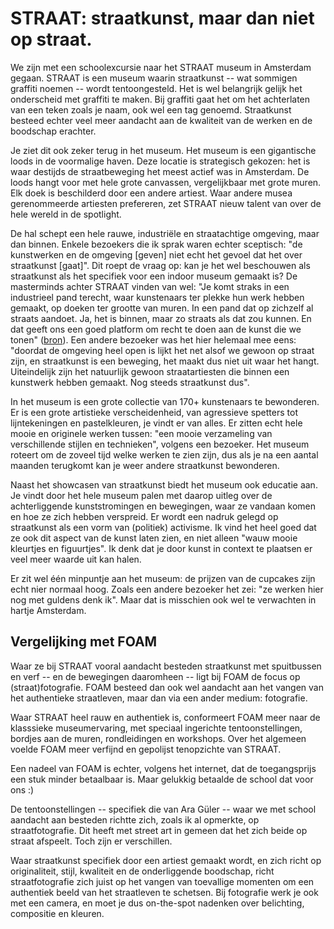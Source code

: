 # STRAAT: straatkunst, maar dan niet op straat.

We zijn met een schoolexcursie naar het STRAAT museum in Amsterdam gegaan. STRAAT is een museum waarin straatkunst -- wat sommigen graffiti noemen -- wordt tentoongesteld. Het is wel belangrijk gelijk het onderscheid met graffiti te maken. Bij graffiti gaat het om het achterlaten van een teken zoals je naam, ook wel een tag genoemd. Straatkunst besteed echter veel meer aandacht aan de kwaliteit van de werken en de boodschap erachter.

Je ziet dit ook zeker terug in het museum. Het museum is een gigantische loods in de voormalige haven. Deze locatie is strategisch gekozen: het is waar destijds de straatbeweging het meest actief was in Amsterdam. De loods hangt voor met hele grote canvassen, vergelijkbaar met grote muren. Elk doek is beschilderd door een andere artiest. Waar andere musea gerenommeerde artiesten prefereren, zet STRAAT nieuw talent van over de hele wereld in de spotlight.

De hal schept een hele rauwe, industriële en straatachtige omgeving, maar dan binnen. Enkele bezoekers die ik sprak waren echter sceptisch: "de kunstwerken en de omgeving \[geven\] niet echt het gevoel dat het over straatkunst \[gaat\]". Dit roept de vraag op: kan je het wel beschouwen als straatkunst als het specifiek voor een indoor museum gemaakt is? De masterminds achter STRAAT vinden van wel: "Je komt straks in een industrieel pand terecht, waar kunstenaars ter plekke hun werk hebben gemaakt, op doeken ter grootte van muren. In een pand dat op zichzelf al straats aandoet. Ja, het is binnen, maar zo straats als dat zou kunnen. En dat geeft ons een goed platform om recht te doen aan de kunst die we tonen" ([bron](https://www.hiphopinjesmoel.com/straat-museum-amsterdam-open/)). Een andere bezoeker was het hier helemaal mee eens: "doordat de omgeving heel open is lijkt het net alsof we gewoon op straat zijn, en straatkunst is een beweging, het maakt dus niet uit waar het hangt. Uiteindelijk zijn het natuurlijk gewoon straatartiesten die binnen een kunstwerk hebben gemaakt. Nog steeds straatkunst dus".

In het museum is een grote collectie van 170+ kunstenaars te bewonderen. Er is een grote artistieke verscheidenheid, van agressieve spetters tot lijntekeningen en pastelkleuren, je vindt er van alles. Er zitten echt hele mooie en originele werken tussen: "een mooie verzameling van verschillende stijlen en technieken", volgens een bezoeker. Het museum roteert om de zoveel tijd welke werken te zien zijn, dus als je na een aantal maanden terugkomt kan je weer andere straatkunst bewonderen.

Naast het showcasen van straatkunst biedt het museum ook educatie aan. Je vindt door het hele museum palen met daarop uitleg over de achterliggende kunststromingen en bewegingen, waar ze vandaan komen en hoe ze zich hebben verspreid. Er wordt een nadruk gelegd op straatkunst als een vorm van (politiek) activisme. Ik vind het heel goed dat ze ook dit aspect van de kunst laten zien, en niet alleen "wauw mooie kleurtjes en figuurtjes". Ik denk dat je door kunst in context te plaatsen er veel meer waarde uit kan halen.

Er zit wel één minpuntje aan het museum: de prijzen van de cupcakes zijn echt nier normaal hoog. Zoals een andere bezoeker het zei: "ze werken hier nog met guldens denk ik". Maar dat is misschien ook wel te verwachten in hartje Amsterdam.

## Vergelijking met FOAM

Waar ze bij STRAAT vooral aandacht besteden straatkunst met spuitbussen en verf -- en de bewegingen daaromheen -- ligt bij FOAM de focus op (straat)fotografie. FOAM besteed dan ook wel aandacht aan het vangen van het authentieke straatleven, maar dan via een ander medium: fotografie.

Waar STRAAT heel rauw en authentiek is, conformeert FOAM meer naar de klasssieke museumervaring, met speciaal ingerichte tentoonstellingen, bordjes aan de muren, rondleidingen en workshops. Over het algemeen voelde FOAM meer verfijnd en gepolijst tenopzichte van STRAAT.

Een nadeel van FOAM is echter, volgens het internet, dat de toegangsprijs een stuk minder betaalbaar is. Maar gelukkig betaalde de school dat voor ons :)

De tentoonstellingen -- specifiek die van Ara Güler -- waar we met school aandacht aan besteden richtte zich, zoals ik al opmerkte, op straatfotografie. Dit heeft met street art in gemeen dat het zich beide op straat afspeelt. Toch zijn er verschillen.

Waar straatkunst specifiek door een artiest gemaakt wordt, en zich richt op originaliteit, stijl, kwaliteit en de onderliggende boodschap, richt straatfotografie zich juist op het vangen van toevallige momenten om een authentiek beeld van het straatleven te schetsen. Bij fotografie werk je ook met een camera, en moet je dus on-the-spot nadenken over belichting, compositie en kleuren.
